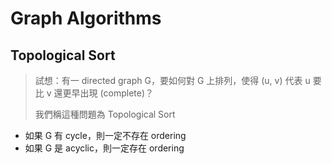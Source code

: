# Graph Algorithms





## Topological Sort

> 試想：有一 directed graph G，要如何對 G 上排列，使得 \(u, v\) 代表 u 要比 v 還更早出現 \(complete\)？
>
> 我們稱這種問題為 Topological Sort

* 如果 G 有 cycle，則一定不存在 ordering
* 如果 G 是 acyclic，則一定存在 ordering




